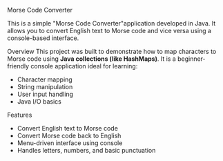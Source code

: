  Morse Code Converter

This is a simple "Morse Code Converter"application developed in Java.
It allows you to convert English text to Morse code and vice versa using a console-based interface.

Overview
This project was built to demonstrate how to map characters to Morse code using **Java collections (like HashMaps)**. It is a beginner-friendly console application ideal for learning:

- Character mapping
- String manipulation
- User input handling
- Java I/O basics

 
 Features
- Convert English text to Morse code
- Convert Morse code back to English
- Menu-driven interface using console
- Handles letters, numbers, and basic punctuation
